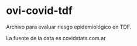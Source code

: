 # ovi-covid-tdf
Archivo para evaluar riesgo epidemiológico en TDF.

La fuente de la data es covidstats.com.ar
